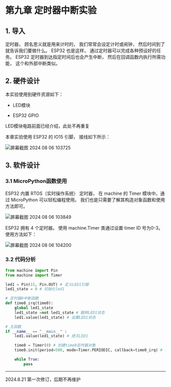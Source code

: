 # 第九章 定时器中断实验

## 1. 导入

定时器， 顾名思义就是用来计时的， 我们常常会设定计时或闹钟， 然后时间到了就告诉我们要做什么。 ESP32 也是这样， 通过定时器可以完成各种预设好的任务。 ESP32 定时器到达指定时间后也会产生中断， 然后在回调函数内执行所需功能， 这个和外部中断类似。

## 2. 硬件设计

本实验使用到硬件资源如下：

- LED模块

- ESP32 GPIO

LED模块电路前面已经介绍，此处不再重复

本章实验使用 ESP32 的 IO15 引脚， 接线如下所示：

![屏幕截图 2024 08 06 103725](https://img.picgo.net/2024/08/06/-2024-08-06-1037253ccc033e6b9e7cdd.png)

## 3. 软件设计

### 3.1 MicroPython函数使用

ESP32 内置 RTOS（实时操作系统） 定时器， 在 machine 的 Timer 模块中。通过 MicroPython 可以轻松编程使用。 我们也是只需要了解其构造对象函数和使用方法即可。

![屏幕截图 2024 08 06 103849](https://img.picgo.net/2024/08/06/-2024-08-06-103849f835e2e6aa910366.png)

ESP32 拥有 4 个定时器。 使用 machine.Timer 类通过设置 timer ID 号为0-3。 使用方法如下：

![屏幕截图 2024 08 06 104200](https://img.picgo.net/2024/08/06/-2024-08-06-1042002fad84c7a7bea276.png)

### 3.2 代码分析

```py
from machine import Pin
from machine import Timer

led1 = Pin(15, Pin.OUT) # 定义LED1引脚
led1_state = 0 # 初始化led1           

# 定时器0中断函数
def time0_irq(time0):
    global led1_state
    led1_state =not led1_state # 翻转LED1状态
    led1.value(led1_state) # 设置LED1状态

# 主函数
if __name__ == "__main__" :
    led1.value(led1_state) # 熄灭LED1

    time0 = Timer(0) # 创建time0定时器对象
    time0.init(period=500, mode=Timer.PERIODIC, callback=time0_irq) # 参数说明：周期为500ms，模式为周期性，回调函数为time0_irq

    while True:
        pass
```

---

2024.8.21 第一次修订，后期不再维护
